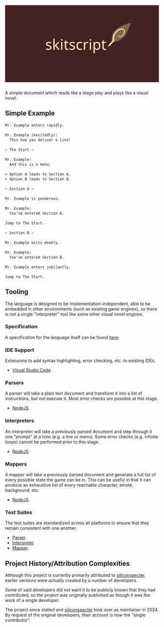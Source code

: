 # ![Skitscript](../logo.svg)

A simple document which reads like a stage play and plays like a visual novel.

## Simple Example

```skitscript
Mr. Example enters rapidly.

Mr. Example (excitedly):
  This how you deliver a line!

~ The Start ~

Mr. Example:
  And this is a menu:

> Option A leads to Section A.
> Option B leads to Section B.

~ Section A ~

Mr. Example is ponderous.

Mr. Example:
  You've entered Section A.

Jump to The Start.

~ Section B ~

Mr. Example exits meekly.

Mr. Example:
  You've entered Section B.

Mr. Example enters jubilantly.

Jump to The Start.
```

## Tooling

The language is designed to be implementation-independent, able to be embedded
in other environments (such as existing game engines), so there is not a single
"interpreter" tool like some other visual novel engines.

### Specification

A specification for the language itself can be found
[here](https://github.com/skitscript/specification).

### IDE Support

Extensions to add syntax highlighting, error checking, etc. to existing IDEs.

- [Visual Studio Code](https://marketplace.visualstudio.com/items?itemName=skitscript.skitscript).

### Parsers

A parser will take a plain text document and transform it into a list of
instructions, but not execute it.  Most error checks are possible at this stage.

- [NodeJS](https://www.npmjs.com/package/@skitscript/parser-nodejs).

### Interpreters

An interpreter will take a previously parsed document and step through it one
"prompt" at a time (e.g. a line or menu).  Some error checks (e.g. infinite
loops) cannot be performed prior to this stage.

- [NodeJS](https://www.npmjs.com/package/@skitscript/interpreter-nodejs).

### Mappers

A mapper will take a previously parsed document and generate a full list of
every possible state the game can be in.  This can be useful in that it can
produce an exhaustive list of every reachable character, emote, background, etc.

- [NodeJS](https://www.npmjs.com/package/@skitscript/mapper-nodejs).

### Test Suites

The test suites are standardized across all platforms to ensure that they remain
consistent with one another.

- [Parser](https://github.com/skitscript/parser-test-suite).
- [Interpreter](https://github.com/skitscript/interpreter-test-suite).
- [Mapper](https://github.com/skitscript/mapper-test-suite).

## Project History/Attribution Complexities

Although this project is currently primarily attributed to
[siliconspecter](https://github.com/siliconspecter), earlier versions were
actually created by a number of developers.

Some of said developers did not want it to be publicly known that they had
contributed, so the project was originally published as though it was the work
of a single developer.

The project since stalled and
[siliconspecter](https://github.com/siliconspecter) took over as maintainer in
2024.  By request of the original developers, their account is now the
"single contributor".
